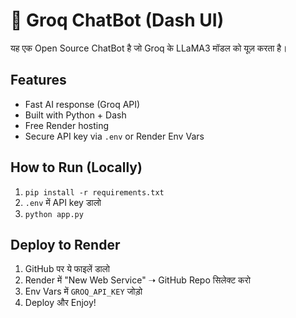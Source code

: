 # 🤖 Groq ChatBot (Dash UI)

यह एक Open Source ChatBot है जो Groq के LLaMA3 मॉडल को यूज़ करता है।

## Features
- Fast AI response (Groq API)
- Built with Python + Dash
- Free Render hosting
- Secure API key via `.env` or Render Env Vars

## How to Run (Locally)
1. `pip install -r requirements.txt`
2. `.env` में API key डालो
3. `python app.py`

## Deploy to Render
1. GitHub पर ये फाइलें डालो
2. Render में "New Web Service" ➝ GitHub Repo सिलेक्ट करो
3. Env Vars में `GROQ_API_KEY` जोड़ो
4. Deploy और Enjoy!